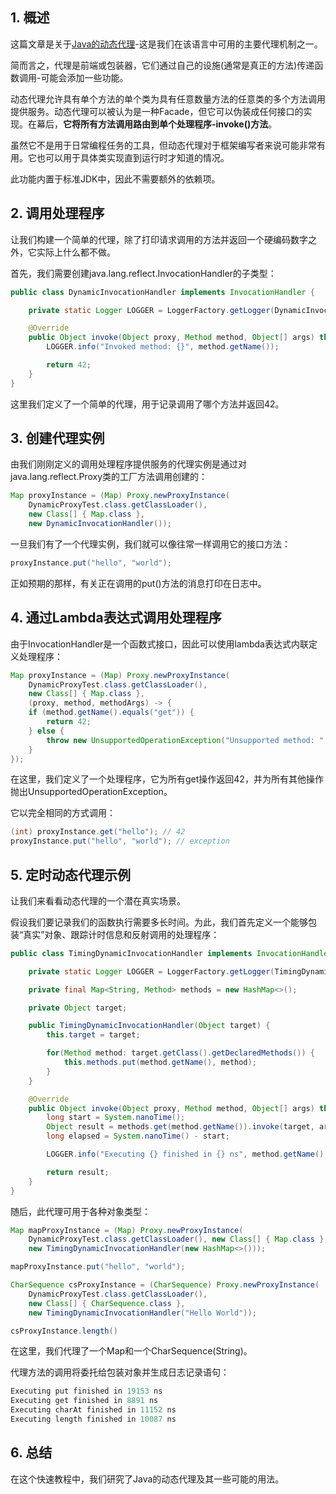 ## 1. 概述

这篇文章是关于[Java的动态代理](https://docs.oracle.com/javase/8/docs/technotes/guides/reflection/proxy.html)-这是我们在该语言中可用的主要代理机制之一。

简而言之，代理是前端或包装器，它们通过自己的设施(通常是真正的方法)传递函数调用-可能会添加一些功能。

动态代理允许具有单个方法的单个类为具有任意数量方法的任意类的多个方法调用提供服务。动态代理可以被认为是一种Facade，但它可以伪装成任何接口的实现。在幕后，**它将所有方法调用路由到单个处理程序-invoke()方法**。

虽然它不是用于日常编程任务的工具，但动态代理对于框架编写者来说可能非常有用。它也可以用于具体类实现直到运行时才知道的情况。

此功能内置于标准JDK中，因此不需要额外的依赖项。

## 2. 调用处理程序

让我们构建一个简单的代理，除了打印请求调用的方法并返回一个硬编码数字之外，它实际上什么都不做。

首先，我们需要创建java.lang.reflect.InvocationHandler的子类型：

```java
public class DynamicInvocationHandler implements InvocationHandler {

    private static Logger LOGGER = LoggerFactory.getLogger(DynamicInvocationHandler.class);

    @Override
    public Object invoke(Object proxy, Method method, Object[] args) throws Throwable {
        LOGGER.info("Invoked method: {}", method.getName());

        return 42;
    }
}
```

这里我们定义了一个简单的代理，用于记录调用了哪个方法并返回42。

## 3. 创建代理实例

由我们刚刚定义的调用处理程序提供服务的代理实例是通过对java.lang.reflect.Proxy类的工厂方法调用创建的：

```java
Map proxyInstance = (Map) Proxy.newProxyInstance(
    DynamicProxyTest.class.getClassLoader(), 
    new Class[] { Map.class }, 
    new DynamicInvocationHandler());
```

一旦我们有了一个代理实例，我们就可以像往常一样调用它的接口方法：

```java
proxyInstance.put("hello", "world");
```

正如预期的那样，有关正在调用的put()方法的消息打印在日志中。

## 4. 通过Lambda表达式调用处理程序

由于InvocationHandler是一个函数式接口，因此可以使用lambda表达式内联定义处理程序：

```java
Map proxyInstance = (Map) Proxy.newProxyInstance(
    DynamicProxyTest.class.getClassLoader(), 
    new Class[] { Map.class }, 
    (proxy, method, methodArgs) -> {
    if (method.getName().equals("get")) {
        return 42;
    } else {
        throw new UnsupportedOperationException("Unsupported method: " + method.getName());
    }
});
```

在这里，我们定义了一个处理程序，它为所有get操作返回42，并为所有其他操作抛出UnsupportedOperationException。

它以完全相同的方式调用：

```java
(int) proxyInstance.get("hello"); // 42
proxyInstance.put("hello", "world"); // exception
```

## 5. 定时动态代理示例

让我们来看看动态代理的一个潜在真实场景。

假设我们要记录我们的函数执行需要多长时间。为此，我们首先定义一个能够包装“真实”对象、跟踪计时信息和反射调用的处理程序：

```java
public class TimingDynamicInvocationHandler implements InvocationHandler {

    private static Logger LOGGER = LoggerFactory.getLogger(TimingDynamicInvocationHandler.class);

    private final Map<String, Method> methods = new HashMap<>();

    private Object target;

    public TimingDynamicInvocationHandler(Object target) {
        this.target = target;

        for(Method method: target.getClass().getDeclaredMethods()) {
            this.methods.put(method.getName(), method);
        }
    }

    @Override
    public Object invoke(Object proxy, Method method, Object[] args) throws Throwable {
        long start = System.nanoTime();
        Object result = methods.get(method.getName()).invoke(target, args);
        long elapsed = System.nanoTime() - start;

        LOGGER.info("Executing {} finished in {} ns", method.getName(), elapsed);

        return result;
    }
}
```

随后，此代理可用于各种对象类型：

```java
Map mapProxyInstance = (Map) Proxy.newProxyInstance(
    DynamicProxyTest.class.getClassLoader(), new Class[] { Map.class }, 
    new TimingDynamicInvocationHandler(new HashMap<>()));

mapProxyInstance.put("hello", "world");

CharSequence csProxyInstance = (CharSequence) Proxy.newProxyInstance(
    DynamicProxyTest.class.getClassLoader(), 
    new Class[] { CharSequence.class }, 
    new TimingDynamicInvocationHandler("Hello World"));

csProxyInstance.length()
```

在这里，我们代理了一个Map和一个CharSequence(String)。

代理方法的调用将委托给包装对象并生成日志记录语句：

```java
Executing put finished in 19153 ns 
Executing get finished in 8891 ns 
Executing charAt finished in 11152 ns 
Executing length finished in 10087 ns
```

## 6. 总结

在这个快速教程中，我们研究了Java的动态代理及其一些可能的用法。